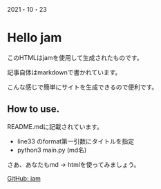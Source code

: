 2021・10・23
# Hello jam

このHTMLはjamを使用して生成されたものです。

記事自体はmarkdownで書かれています。

こんな感じで簡単にサイトを生成できるので便利です。

## How to use.
README.mdに記載されています。

- line33 のformat第一引数にタイトルを指定
- python3 main.py (md名)

さあ、あなたもmd -> htmlを使ってみましょう。


[GitHub: jam](https://github.com/moka-drip/jam)
